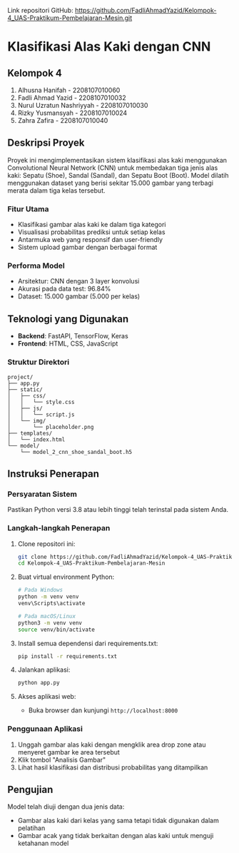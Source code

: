 Link repositori GitHub: https://github.com/FadliAhmadYazid/Kelompok-4_UAS-Praktikum-Pembelajaran-Mesin.git

# Klasifikasi Alas Kaki dengan CNN

## Kelompok 4
1. Alhusna Hanifah - 2208107010060
2. Fadli Ahmad Yazid - 2208107010032
3. Nurul Uzratun Nashriyyah - 2208107010030
4. Rizky Yusmansyah - 2208107010024
5. Zahra Zafira - 2208107010040

## Deskripsi Proyek
Proyek ini mengimplementasikan sistem klasifikasi alas kaki menggunakan Convolutional Neural Network (CNN) untuk membedakan tiga jenis alas kaki: Sepatu (Shoe), Sandal (Sandal), dan Sepatu Boot (Boot). Model dilatih menggunakan dataset yang berisi sekitar 15.000 gambar yang terbagi merata dalam tiga kelas tersebut.

### Fitur Utama
- Klasifikasi gambar alas kaki ke dalam tiga kategori
- Visualisasi probabilitas prediksi untuk setiap kelas
- Antarmuka web yang responsif dan user-friendly
- Sistem upload gambar dengan berbagai format

### Performa Model
- Arsitektur: CNN dengan 3 layer konvolusi
- Akurasi pada data test: 96.84%
- Dataset: 15.000 gambar (5.000 per kelas)

## Teknologi yang Digunakan
- **Backend**: FastAPI, TensorFlow, Keras
- **Frontend**: HTML, CSS, JavaScript

### Struktur Direktori
```
project/
├── app.py
├── static/
│   ├── css/
│   │   └── style.css
│   ├── js/
│   │   └── script.js
│   └── img/
│       └── placeholder.png
├── templates/
│   └── index.html
└── model/
    └── model_2_cnn_shoe_sandal_boot.h5
```

## Instruksi Penerapan

### Persyaratan Sistem
Pastikan Python versi 3.8 atau lebih tinggi telah terinstal pada sistem Anda.

### Langkah-langkah Penerapan
1. Clone repositori ini:
   ```bash
   git clone https://github.com/FadliAhmadYazid/Kelompok-4_UAS-Praktikum-Pembelajaran-Mesin.git
   cd Kelompok-4_UAS-Praktikum-Pembelajaran-Mesin
   ```
   
2. Buat virtual environment Python:
    ```bash
    # Pada Windows
    python -m venv venv
    venv\Scripts\activate
    
    # Pada macOS/Linux
    python3 -m venv venv
    source venv/bin/activate
    ```

3. Install semua dependensi dari requirements.txt:
    ```bash
    pip install -r requirements.txt
    ```

4. Jalankan aplikasi:
   ```bash
   python app.py
   ```

5. Akses aplikasi web:
   - Buka browser dan kunjungi `http://localhost:8000`

### Penggunaan Aplikasi
1. Unggah gambar alas kaki dengan mengklik area drop zone atau menyeret gambar ke area tersebut
2. Klik tombol "Analisis Gambar"
3. Lihat hasil klasifikasi dan distribusi probabilitas yang ditampilkan

## Pengujian
Model telah diuji dengan dua jenis data:
- Gambar alas kaki dari kelas yang sama tetapi tidak digunakan dalam pelatihan
- Gambar acak yang tidak berkaitan dengan alas kaki untuk menguji ketahanan model
